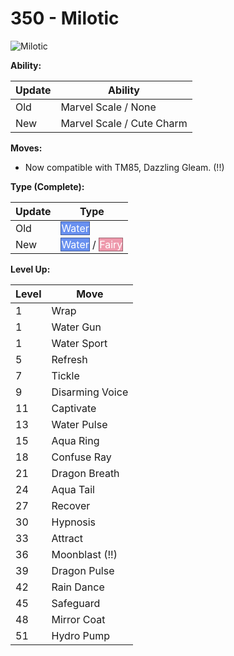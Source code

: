 # 350 - Milotic
![][350]

**Ability:**

Update | Ability
---    | ---
Old    | Marvel Scale / None
New    | Marvel Scale / Cute Charm

**Moves:**

 - Now compatible with TM85, Dazzling Gleam. (!!)

**Type (Complete):**

Update | Type
---    | ---
Old    | <span style="color:white; background:#6890F0; border: 1px solid #445E9C">Water</span>
New    | <span style="color:white; background:#6890F0; border: 1px solid #445E9C">Water</span> / <span style="color:white; background:#EE99AC; border: 1px solid #9B6470">Fairy</span>

**Level Up:**

Level | Move
---   | ---
  1   | Wrap
  1   | Water Gun
  1   | Water Sport
  5   | Refresh
  7   | Tickle
  9   | Disarming Voice
 11   | Captivate
 13   | Water Pulse
 15   | Aqua Ring
 18   | Confuse Ray
 21   | Dragon Breath
 24   | Aqua Tail
 27   | Recover
 30   | Hypnosis
 33   | Attract
 36   | Moonblast (!!)
 39   | Dragon Pulse
 42   | Rain Dance
 45   | Safeguard
 48   | Mirror Coat
 51   | Hydro Pump



[350]: https://raw.githubusercontent.com/PokeAPI/sprites/master/sprites/pokemon/350.png "Milotic"

